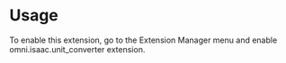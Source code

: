 # Usage

To enable this extension, go to the Extension Manager menu and enable omni.isaac.unit_converter extension.

